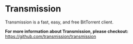# Transmission
Transmission is a fast, easy, and free BitTorrent client.

**For more information about Transmission, please checkout:**
https://github.com/transmission/transmission

